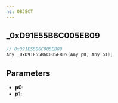 ```yaml
---
ns: OBJECT
---
```

## _0xD91E55B6C005EB09

```c
// 0xD91E55B6C005EB09
Any _0xD91E55B6C005EB09(Any p0, Any p1);
```

## Parameters
* **p0**:
* **p1**:
